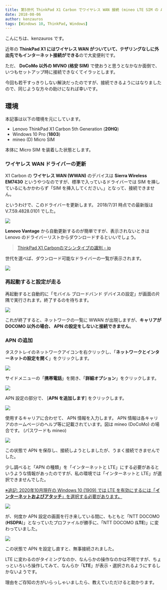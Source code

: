 ```yaml
---
title: 第5世代 ThinkPad X1 Carbon でワイヤレス WAN 接続 (mineo LTE SIM の APN 設定)
date: 2018-08-06
author: kenzauros
tags: [Windows 10, ThinkPad, Windows]
---
```


こんにちは、kenzauros です。

近年の **ThinkPad X1 にはワイヤレス WAN がついていて、テザリングなしに外出先でもインターネット接続ができる**ので大変便利です。

ただ、 **DoCoMo 以外の MVNO (格安 SIM)** で使おうと思うとなかなか面倒で、いつもセットアップ時に接続できなくてイラッとします。

今回も若干すっきりしない解決だったのですが、接続できるようにはなりましたので、同じような方々の助けになれば幸いです。

## 環境

本記事は以下の環境を元にしています。

- Lenovo ThinkPad X1 Carbon 5th Generation (**20HQ**)
- Windows 10 Pro (**1803**)
- mineo (D) Micro SIM

本体に Micro SIM を装着した状態とします。

### ワイヤレス WAN ドライバーの更新

X1 Carbon の **ワイヤレス WAN (WWAN)** のデバイスは **Sierra Wireless EM7430** というやつなのですが、標準で入っているドライバーでは SIM を挿しているにもかかわらず「SIM を挿入してください。」となって、接続できません。

というわけで、このドライバーを更新します。 2018/7/31 時点での最新版は V.7.59.4828.0101 でした。

![](images/5th-gen-thinkpad-x1-carbon-wireless-wan-1.png)

**Lenovo Vantage** から自動更新するのが簡単ですが、表示されないときは Lenovo のドライバーリストからダウンロードするといいでしょう。

>[ThinkPad X1 Carbonのマシンタイプの識別 - jp](https://support.lenovo.com/jp/ja/solutions/x1-carbon-help)

世代を選べば、ダウンロード可能なドライバーの一覧が表示されます。

![](images/5th-gen-thinkpad-x1-carbon-wireless-wan-2.png)

### 再起動すると設定が走る

再起動すると自動的に「モバイル ブロードバンド デバイスの設定」が画面の片隅で実行されます。終了するのを待ちます。

![](images/5th-gen-thinkpad-x1-carbon-wireless-wan-3.png)

これが終了すると、ネットワークの一覧に WWAN が出現しますが、**キャリアが DOCOMO 以外の場合、 APN の設定をしないと接続できません**。

### APN の追加

タスクトレイのネットワークアイコンを右クリックし、「**ネットワークとインターネットの設定を開く**」をクリックします。

![](images/5th-gen-thinkpad-x1-carbon-wireless-wan-4.png)

サイドメニューの「**携帯電話**」を開き、「**詳細オプション**」をクリックします。

![](images/5th-gen-thinkpad-x1-carbon-wireless-wan-5.png)

APN 設定の部分で、 [**APN を追加します**] をクリックします。

![](images/5th-gen-thinkpad-x1-carbon-wireless-wan-6.png)

使用するキャリアに合わせて、 APN 情報を入力します。 APN 情報は各キャリアのホームページのヘルプ等に記載されています。図は mineo (DoCoMo) の場合です。 (パスワードも mineo)

![](images/5th-gen-thinkpad-x1-carbon-wireless-wan-7.png)

この状態で APN を保存し、接続しようとしましたが、うまく接続できませんでした。

少し調べると「APN の種類」を「インターネットと LTE」にする必要があるというような情報があったのですが、私の環境では「インターネットと LTE」が選択できませんでした。

<ins>※追記: 2020年10月現在の Windows 10 (1909) では LTE を有効にするには「**インターネットおよびアタッチ**」を選択する必要があります。</ins>

![](images/5th-gen-thinkpad-x1-carbon-wireless-wan-8.png)

が、何度か APN 設定の画面を行き来している間に、もともと「NTT DOCOMO (**HSDPA**)」となっていたプロファイルが勝手に、「NTT DOCOMO (**LTE**)」に変わっていました。

![](images/5th-gen-thinkpad-x1-carbon-wireless-wan-9.png)

この状態で APN を設定し直すと、無事接続されました。

LTE に変わるのがタイミングなのか、なんらかの操作なのかは不明ですが、ちょっといろいろ操作してみて、なんらか「**LTE**」が表示・選択されるようにするしかないようです。

理由をご存知の方がいらっしゃいましたら、教えていただけると助かります。

